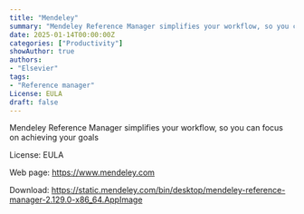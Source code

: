 ```yaml
---
title: "Mendeley"
summary: "Mendeley Reference Manager simplifies your workflow, so you can focus on achieving your goals"
date: 2025-01-14T00:00:00Z
categories: ["Productivity"]
showAuthor: true
authors:
- "Elsevier"
tags: 
- "Reference manager"
License: EULA
draft: false
---
```


Mendeley Reference Manager simplifies your workflow, so you can focus on achieving your goals

License: EULA

Web page: <https://www.mendeley.com>  

Download: <https://static.mendeley.com/bin/desktop/mendeley-reference-manager-2.129.0-x86_64.AppImage>
